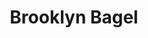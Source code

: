 ---
layout: place
title: "Brooklyn Bagel"
permalink: /new-york/brooklyn/brooklyn-bagel.html
stateAbbr: NY
stateName: New York
cityName: Brooklyn
place_id: ChIJp8PEe8JbwokRoj3MDjtq1-U
photos:
  - name: >-
      places/ChIJp8PEe8JbwokRoj3MDjtq1-U/photos/AeeoHcJvVWpncgiH6ghpGjrMpLsCIIOwdJ_lLvtqE9HTI-HE1g-jwpNkITgyD-8zar4dD2HlRdYq-gynWxCzy68Cie1_izayZAoJoe7ODbyyl_sCF-B88rtbJ4OEztkOIjGwU9c52OJ3yHPjC4ZmmTBVRgA3n7UALEsqsFpUnpK98N9WQI4ClGi-yOar3Yiwa2Klk_c2el1bdLorG0DmO2INekHlHy_CFQpqGOFpFE9jJke8iv3RceP3UeXA2ku17KrzPaKIrge3X4WoY0T7-mRTXf7Cem-Iy8kjK5Y2X7jkV0rypw
    widthPx: 2252
    heightPx: 4000
    authorAttributions:
      - displayName: Brooklyn Bagel
        uri: https://maps.google.com/maps/contrib/116135566704205551823
        photoUri: >-
          https://lh3.googleusercontent.com/a-/ALV-UjWSob6ecDpU5YkD5nkO3tdX2e7MwonztRCDz0pMEcxLSCp4mKQ=s100-p-k-no-mo
    flagContentUri: >-
      https://www.google.com/local/imagery/report/?cb_client=maps_api_places.places_api&image_key=!1e10!2sAF1QipMXYv4ZcwOC9AieQEQArq4UfYsgl_koKOQjwxsr&hl=en-US
    googleMapsUri: >-
      https://www.google.com/maps/place//data=!3m4!1e2!3m2!1sAF1QipMXYv4ZcwOC9AieQEQArq4UfYsgl_koKOQjwxsr!2e10!4m2!3m1!1s0x89c25bc27bc4c3a7:0xe5d76a3b0ecc3da2
  - name: >-
      places/ChIJp8PEe8JbwokRoj3MDjtq1-U/photos/AeeoHcJ84B5IhVkSZ2oQ6V6eU7Ep7DJHbPLINJ--QX98FyciUcXOkccNTPnTR1vaXgLfMXZu_whOZVN3UeX5glHuIPqrVgGQliNf9-ZxIAFLjn0d-aZJ7gCSiWinh9mH3HNfIeNZ3W_njlHMpRtgz6hhBrd7EGiRNvAxiKDAD51naDBYmMWm-3KFk3QRPCHKXJRjNaJHrNy010yhOoB4ZUmckFOvQbm89RnOAui0MWh1oezlnisBXYviLvcogR6QD7n4GFpcGk7QslnfvavJwiPfPfV-mPCFFyBDtxDJSelTaqrCGA
    widthPx: 1080
    heightPx: 2340
    authorAttributions:
      - displayName: Brooklyn Bagel
        uri: https://maps.google.com/maps/contrib/116135566704205551823
        photoUri: >-
          https://lh3.googleusercontent.com/a-/ALV-UjWSob6ecDpU5YkD5nkO3tdX2e7MwonztRCDz0pMEcxLSCp4mKQ=s100-p-k-no-mo
    flagContentUri: >-
      https://www.google.com/local/imagery/report/?cb_client=maps_api_places.places_api&image_key=!1e10!2sAF1QipO_tCDz1gFfgjLZcDRh_PORnDFWCGuitJ8uwYPC&hl=en-US
    googleMapsUri: >-
      https://www.google.com/maps/place//data=!3m4!1e2!3m2!1sAF1QipO_tCDz1gFfgjLZcDRh_PORnDFWCGuitJ8uwYPC!2e10!4m2!3m1!1s0x89c25bc27bc4c3a7:0xe5d76a3b0ecc3da2
  - name: >-
      places/ChIJp8PEe8JbwokRoj3MDjtq1-U/photos/AeeoHcIEmC6vvfuh0IQ1-BiehirPp0IairNDkkIZk2-Jjx6HQRsS7LbrV8gZbldw9F7AnMN6lMraksCUNSarPg0AGwuxOLJayRC9pPwOuLOTKBl2b8ryK34ZgthI8OVmYU8iHoQ6ImM6t3PLVAhHGU9ateWUvekTG4uR_o98EFrrlTAm1GzOdQpSt0oz3ZFj2-1Yl0l72aLf8tvOPYfTuI1gL51o_WVeiy2l09Yld6SUi1PlnKYoVmYaG7-UsXA25GzYJsO-CE7JnXICGG1Jx6GjnTEFw5dwQGuWoe9CbX1kJSWsZTTOm9Y9HBHOn3-Iqf4FRhd9mPII_NW_fVt5rR6M4rxmOftky7OIfRYHrSaUhSZ0FEAezwbQBlOv_JgQ1ECYx6oUAVSE-FOtnfVHolW-QLm5RQN-Mu_gusgJpsgbhZI-3BM
    widthPx: 3024
    heightPx: 4032
    authorAttributions:
      - displayName: Eigud R
        uri: https://maps.google.com/maps/contrib/118068471876107886896
        photoUri: >-
          https://lh3.googleusercontent.com/a/ACg8ocIOrird7enz4bjARtOHySmPPKpsgx6WU2wrePfi9pXDEr-tIA=s100-p-k-no-mo
    flagContentUri: >-
      https://www.google.com/local/imagery/report/?cb_client=maps_api_places.places_api&image_key=!1e10!2sCIHM0ogKEICAgIDPzK6U8QE&hl=en-US
    googleMapsUri: >-
      https://www.google.com/maps/place//data=!3m4!1e2!3m2!1sCIHM0ogKEICAgIDPzK6U8QE!2e10!4m2!3m1!1s0x89c25bc27bc4c3a7:0xe5d76a3b0ecc3da2
  - name: >-
      places/ChIJp8PEe8JbwokRoj3MDjtq1-U/photos/AeeoHcINRoOunKcPqdstNX8bW0ddFOcGZ1jVCwEzHrC6TWZSzakC7AjGfPgQVCo2AJr3EyitCj_C8GZ1yYDE35jWkFbt7H9iDQc3PB0OP9_HqDBSKje1aBmH8-9NV0VjNp9gfv3mZvHFUYMf5K-nx_7jbueL0ehKHBMm4NRsDgPhxj63elD8r4qOvJPXUoOQjn3XRoQvMfnNOn3KHxxH4RrdbNWMozG3i2FolDoTQ03OvnxzZaTkTkOX8npvut05b4OaHSjv0Dc5PnQv-9bJRStuLRQwXhXfyvp7EnccnH9K1RA0VTZu5e9Y4appCl4AG2Y2wO3vDoFANw7meRaduNF8yTgwwBKn0Gw2yFLFzaAgMtGH8ObIoeyVRiWa_hSV8pPIjdPJFi_ehrQD10h5_jH6ZoJmejB3vWs9z7zuaE6euhsb3w
    widthPx: 3024
    heightPx: 4032
    authorAttributions:
      - displayName: Tuli Mossberg
        uri: https://maps.google.com/maps/contrib/108712653195237803388
        photoUri: >-
          https://lh3.googleusercontent.com/a-/ALV-UjXn6FdtrYJAVErNx0oXpcu4fH0yc_atnJ2PzcsI3NpKrneqbBM=s100-p-k-no-mo
    flagContentUri: >-
      https://www.google.com/local/imagery/report/?cb_client=maps_api_places.places_api&image_key=!1e10!2sCIHM0ogKEICAgIDT8IPjDQ&hl=en-US
    googleMapsUri: >-
      https://www.google.com/maps/place//data=!3m4!1e2!3m2!1sCIHM0ogKEICAgIDT8IPjDQ!2e10!4m2!3m1!1s0x89c25bc27bc4c3a7:0xe5d76a3b0ecc3da2
  - name: >-
      places/ChIJp8PEe8JbwokRoj3MDjtq1-U/photos/AeeoHcKpKGTuM3vzpjAqUjPD_-EhlCB4zhqfsyzKaCG0hUDgeZ9SszKybSAztW4WXbRUzya5pkjeErTSszJmfdBDOXsVAK2Z7env0NerxCJ53w_2ZLcnmh0ccP-jGRAQK0cPnBAGQ_311utV53mzX-f5TZDeLIP411oDXUqjmfYRy4UK4E7IkK5TY1-vjUt1H9EYwt7bLgYx5Pk5JrTKCt_U1oL9RWJmPUmnZw97F_M9kpwvbRid5mDo21KEzVXqlVuaM5w_Er0HG3pAUFB-UaLdx_UCujdySPcGGjcK9h3RFv0UkC_KAmBfJeUMFbvKtpF2pluK50QvajAEiHTkoSwmVpZi141vLyc27MLCNJht6gsbx7OedT9nFEIUcvgwkWs3MQZDW58GtWHrG_r3OSY86dV0vZe8VNmUMng-XS8Pargcjw
    widthPx: 1068
    heightPx: 1168
    authorAttributions:
      - displayName: Sandra Philips
        uri: https://maps.google.com/maps/contrib/101102468957612098501
        photoUri: >-
          https://lh3.googleusercontent.com/a/ACg8ocKVDh_jo1OOjiRAxBk6dSOU0w1H_knO7WQb8zUA9QedO_fwfA=s100-p-k-no-mo
    flagContentUri: >-
      https://www.google.com/local/imagery/report/?cb_client=maps_api_places.places_api&image_key=!1e10!2sCIHM0ogKEICAgIDr7pTmTw&hl=en-US
    googleMapsUri: >-
      https://www.google.com/maps/place//data=!3m4!1e2!3m2!1sCIHM0ogKEICAgIDr7pTmTw!2e10!4m2!3m1!1s0x89c25bc27bc4c3a7:0xe5d76a3b0ecc3da2
  - name: >-
      places/ChIJp8PEe8JbwokRoj3MDjtq1-U/photos/AeeoHcJdU_6QdF5lxaR8Os_7nE6qgNWD2nCycvWL9a2v-P3sE3p8A2CuFjZ7PCtQOipsHfggUOhLHSqYZODNv4kmxtp7TY2wwkzNp_Xqka7SJ-CTlmJG6fV4AuetOH7JHXA_GhhVBctP3OxUr9krm5E0aPH8U56AR1k6V9il2cvJ35CGcpB8Z_FOI46og6ZrIIcg11MMnfreXJIrjVV-f5g7X08Th2iSK_wfgKHwvT49qpZdslX6jbAFy-yQSesSIAIu1oTttAcvbGRyU1vvdw6fthpdm0bhKMBPLTuR7WgtEuEZ7XMSQN9yxjerlITYp_cgscafp5ubq0AxDMrWAtnTNy5oRcVWMWPg-ryAzcguU_qmeNBjl-su7PJ5lDpawhFbt9nGbXEg_4LvuUnuNNXHTOSCoBC5qWRNMQ292Xk36jRjpg
    widthPx: 1920
    heightPx: 1080
    authorAttributions:
      - displayName: Esty Guttman
        uri: https://maps.google.com/maps/contrib/111284913823158712924
        photoUri: >-
          https://lh3.googleusercontent.com/a-/ALV-UjXp84dn5d8eKNDuXzBeK-JUJ26IFvCi6ZDMJjbKKEPNrMU0SuY=s100-p-k-no-mo
    flagContentUri: >-
      https://www.google.com/local/imagery/report/?cb_client=maps_api_places.places_api&image_key=!1e10!2sCIHM0ogKEICAgICE9Nu0Lw&hl=en-US
    googleMapsUri: >-
      https://www.google.com/maps/place//data=!3m4!1e2!3m2!1sCIHM0ogKEICAgICE9Nu0Lw!2e10!4m2!3m1!1s0x89c25bc27bc4c3a7:0xe5d76a3b0ecc3da2
  - name: >-
      places/ChIJp8PEe8JbwokRoj3MDjtq1-U/photos/AeeoHcI_5HSyf9SNyYnowutM4CkEQosLD_nZbp06SJHyuW3FCQ1tUaVT8x7bQTRTn0Tq5sd3OOsP_ca8Ps6g8kGIh5tzqUoR0jR53ZcpGW8c6OXVjH0cKieDcW_j38_OFwd1I6ci24ChAZoW7bsiHIENC4NyClbsBaP8dGtuAUZ6rAZUo1NLoGuxbY49w2PWRZN1myE45FuubtnKefzcVAfDBZcrFCdPQ-UZxPVlS2oFFmT3iVU61324RWqqI-ufqTAXidOZHY6Xp4KKXDcIvS3rPzSyWzmhGWOX_kZAt7b9BC_dNXDtvAt4jcO7qpbIEye_cBqE4zvXejxQOxY5_Rf0YnjDmCtZKg_wpKc4bMlTk6_Wu7DMf9lD3g_gg6mQxdWInZp3qF3nPoUSD4cmQ7u_5QljmmCFScP5H_G4YK8WTTQqXiAr
    widthPx: 4032
    heightPx: 3024
    authorAttributions:
      - displayName: Eigud R
        uri: https://maps.google.com/maps/contrib/118068471876107886896
        photoUri: >-
          https://lh3.googleusercontent.com/a/ACg8ocIOrird7enz4bjARtOHySmPPKpsgx6WU2wrePfi9pXDEr-tIA=s100-p-k-no-mo
    flagContentUri: >-
      https://www.google.com/local/imagery/report/?cb_client=maps_api_places.places_api&image_key=!1e10!2sCIHM0ogKEICAgIDPzK6UiQE&hl=en-US
    googleMapsUri: >-
      https://www.google.com/maps/place//data=!3m4!1e2!3m2!1sCIHM0ogKEICAgIDPzK6UiQE!2e10!4m2!3m1!1s0x89c25bc27bc4c3a7:0xe5d76a3b0ecc3da2
  - name: >-
      places/ChIJp8PEe8JbwokRoj3MDjtq1-U/photos/AeeoHcLmybBVpBon_bYoKXTTPY31Eyypm9d6eYam5Oxd3FNE2Avnqc9djhL5Y4NSjy6OmxN9-_bBNQafNY6LblTcmqja_gvL5Tl1AmVYE_Hoqay-8mYmIyp_JH0KIneijicASb2fh5u3jeOKjvdnuEbkNPQ4KBhnMCk_Y-EbKckj2k_gMv6UjCbhk1s-YRcNcrvoqbwSGklCdZwUh8_5wAbFPPjm8K6BmzTot3P3-pt8Zc-xBu-oJUcP_qURHlKMA8jeMt_c4HK2AJhjAvv8_ASlBsN1AD_4UKXWhKmKIJQN-NohSztpLvMFhAHQ6DS-ZPuoY75jYY1F2YT2UYKBoUuVsUg8XjBP9czpuVFR68qUsnchoMsTxG41lxy73y5XnuTpf4hhn8xLWAXJxDO9uSoXk14WLVkjMEHjbbImFfldWW3XQT03
    widthPx: 3600
    heightPx: 4800
    authorAttributions:
      - displayName: sruli faistman
        uri: https://maps.google.com/maps/contrib/111296376108142136698
        photoUri: >-
          https://lh3.googleusercontent.com/a-/ALV-UjXShpE1zpXLRFmbj4gv0tmDO1f_sVKMRkYbAFPj-NBy3Se6kB27=s100-p-k-no-mo
    flagContentUri: >-
      https://www.google.com/local/imagery/report/?cb_client=maps_api_places.places_api&image_key=!1e10!2sCIHM0ogKEICAgID7m9zkkAE&hl=en-US
    googleMapsUri: >-
      https://www.google.com/maps/place//data=!3m4!1e2!3m2!1sCIHM0ogKEICAgID7m9zkkAE!2e10!4m2!3m1!1s0x89c25bc27bc4c3a7:0xe5d76a3b0ecc3da2
  - name: >-
      places/ChIJp8PEe8JbwokRoj3MDjtq1-U/photos/AeeoHcJ8AGlJTvWLMTrgAhdWY6bruvyrCwf2oS6EGrlB3yigZ9aj_4Lm0Ajl-SuvBLKJ0LHEyWL-85abtImtKEFQau1MYigW-BpPgDrSmXlRXqkOXx5RYhp_Xb2Rx3fUknFLuO83SPz9QHRkcILB8xWnlWvB4uIaO3ZwoXeJGXoXRkHk_-APeCDMXikriNLP1V2dC9fh12Uzu--AMSY5BpKE3dGDP82LO2-n13T7a4iGHVPQB_5mLdnpbu7z1v-2QTKCiWCoePNihbjD5zCsrn30C6oV-dJhGN9vad-FCsn8kQiWmgDHs-8LkJXsDg1qSk6od_2TwYARDC3Gbt4S8V7senrbJjrc2BWeEjeQyx99HWEpkyLAheD5mXW6NBGPx-GiZiEISV4btVbGHqiuNesgVjZLMKDcNIqpViodsAUWtHjVsPWV
    widthPx: 4032
    heightPx: 2268
    authorAttributions:
      - displayName: Ammad
        uri: https://maps.google.com/maps/contrib/106902827400437087391
        photoUri: >-
          https://lh3.googleusercontent.com/a/ACg8ocI7efnGkItMmbKifWP9ie_4Xx_AzqazZwHsImTjQqfgBFkdIlKb=s100-p-k-no-mo
    flagContentUri: >-
      https://www.google.com/local/imagery/report/?cb_client=maps_api_places.places_api&image_key=!1e10!2sCIHM0ogKEICAgIDOhOPUpgE&hl=en-US
    googleMapsUri: >-
      https://www.google.com/maps/place//data=!3m4!1e2!3m2!1sCIHM0ogKEICAgIDOhOPUpgE!2e10!4m2!3m1!1s0x89c25bc27bc4c3a7:0xe5d76a3b0ecc3da2
  - name: >-
      places/ChIJp8PEe8JbwokRoj3MDjtq1-U/photos/AeeoHcIUqBMRiDO0lvFbG0BEZDezw5PSm-iDXGfYu2eoGk1f--FsASRvszqV_55vKHnqHI6f82QfD680jzkz9Bm2JY1yK2kH7gzGP_VwYApE0A-AiaZBlpuO3vHrNcEDGwCakolZ1fh7QxKKr9p3Srow1UZpvnzm9nAXGNQe_zqIre6K7daU4RVi_zJET1ShoaNg5qxRoa0EvabdMnzdXmgfoD03HMBdNcE_R0Z-Edu3R5VgdciuR4R9PL8fOgYAUKTev0j2VlFMrm4luOVVJBJdjSyJESUNF5ukfEcyvNW-ISwD0aaDYRsCvltfEch5r2N_4eWW3EAKpFEVjF4IOAcBqS1xOokUU9IZLrN7yxc5jWoyW-Cl8hCEGanJybgh_asnF8aMf-0Y8t11oBspXDG9Jtt88ljE-sPex_Cx5dDCpGTfog
    widthPx: 3024
    heightPx: 4032
    authorAttributions:
      - displayName: Yossi Tabak
        uri: https://maps.google.com/maps/contrib/111932642304689865481
        photoUri: >-
          https://lh3.googleusercontent.com/a-/ALV-UjULWXSvZEvacAhXcUEg6y_ak83_ecZ9xpmLpRhiqXkUZ6eznMk=s100-p-k-no-mo
    flagContentUri: >-
      https://www.google.com/local/imagery/report/?cb_client=maps_api_places.places_api&image_key=!1e10!2sCIHM0ogKEICAgIDb1e_2Og&hl=en-US
    googleMapsUri: >-
      https://www.google.com/maps/place//data=!3m4!1e2!3m2!1sCIHM0ogKEICAgIDb1e_2Og!2e10!4m2!3m1!1s0x89c25bc27bc4c3a7:0xe5d76a3b0ecc3da2
address: 7 Heyward St, Brooklyn, NY 11249, USA
street: 7 Heyward St
city: Brooklyn
state: NY
zip: '11249'
country: USA
neighborhood: Williamsburg
latitude: '40.699572'
longitude: '-73.959652'
accessibility_options:
  wheelchairAccessibleParking: false
  wheelchairAccessibleEntrance: false
business_status: OPERATIONAL
name: Brooklyn Bagel
google_maps_links:
  directionsUri: >-
    https://www.google.com/maps/dir//''/data=!4m7!4m6!1m1!4e2!1m2!1m1!1s0x89c25bc27bc4c3a7:0xe5d76a3b0ecc3da2!3e0
  placeUri: https://maps.google.com/?cid=16561822956562169250
  writeAReviewUri: >-
    https://www.google.com/maps/place//data=!4m3!3m2!1s0x89c25bc27bc4c3a7:0xe5d76a3b0ecc3da2!12e1
  reviewsUri: >-
    https://www.google.com/maps/place//data=!4m4!3m3!1s0x89c25bc27bc4c3a7:0xe5d76a3b0ecc3da2!9m1!1b1
  photosUri: >-
    https://www.google.com/maps/place//data=!4m3!3m2!1s0x89c25bc27bc4c3a7:0xe5d76a3b0ecc3da2!10e5
primary_type: Bagel Shop
opening_hours:
  regular: null
  current: null
secondary_opening_hours:
  regular:
    weekdayDescriptions: null
    type: null
  current:
    weekdayDescriptions: null
    type: null
phone: null
price_level: null
price_range: null
rating: null
rating_count: 0
website: null
description: null
reviews: null
parking_options: null
payment_options: null
allow_dogs: null
curbside_pickup: null
delivery: null
dine_in: null
good_for_children: null
good_for_groups: null
good_for_sports: null
live_music: null
menu_for_children: null
outdoor_seating: null
reservable: null
restroom: null
serves_beer: null
serves_breakfast: null
serves_brunch: null
serves_cocktails: null
serves_coffee: null
serves_dinner: null
serves_dessert: null
serves_lunch: null
serves_vegetarian_food: null
serves_wine: null
takeout: null

---